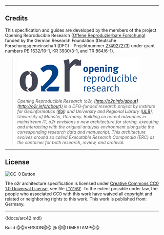 ------

## Credits

This specification and guides are developed by the members of the project Opening Reproducible Research ([Offene Reproduzierbare Forschung](https://www.uni-muenster.de/forschungaz/project/9520)) funded by the German Research Foundation (Deutsche Forschungsgemeinschaft (DFG) - Projektnummer [274927273](http://gepris.dfg.de/gepris/projekt/274927273)) under grant numbers PE 1632/10-1, KR 3930/3-1, and TR 864/6-1).

> [![Opening Reproducible Research](img/o2r-logo.png)](http://o2r.info)
> 
> _Opening Reproducible Research (o2r, [http://o2r.info/about](http://o2r.info/about)) is a DFG-funded research project by Institute for Geoinformatics ([ifgi](http://www.uni-muenster.de/Geoinformatics/)) and University and Regional Library ([ULB](https://www.ulb.uni-muenster.de/)), University of Münster, Germany. Building on recent advances in mainstream IT, o2r envisions a new architecture for storing, executing and interacting with the original analysis environment alongside the corresponding research data and manuscript. This architecture evolves around so called Executable Research Compendia (ERC) as the container for both research, review, and archival._

------

## License

![CC-0 Button](https://licensebuttons.net/p/zero/1.0/88x31.png)

The o2r architecture specification is licensed under [Creative Commons CC0 1.0 Universal License](https://creativecommons.org/publicdomain/zero/1.0/), see file [`LICENSE`](https://raw.githubusercontent.com/o2r-project/architecture/arc42/LICENSE).
To the extent possible under law, the people who associated CC0 with this work have waived all copyright and related or neighboring rights to this work.
This work is published from: Germany.

------

{!docs/arc42.md!}

<div class="buildinfo">Build @@VERSION@@ @ @@TIMESTAMP@@</div>